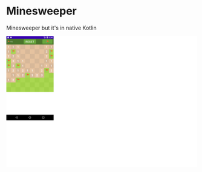 # Minesweeper
Minesweeper but it's in native Kotlin

![android phone minesweeper screenshot](Untitled.png?raw=true "Minesweeper")
